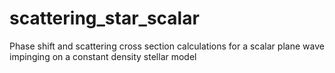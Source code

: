 # scattering_star_scalar
Phase shift and scattering cross section calculations for a scalar plane wave impinging on a constant density stellar model
